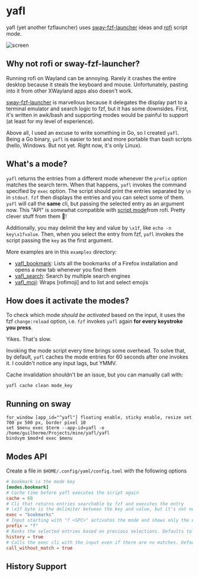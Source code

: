 # yafl

yafl (yet another fzflauncher) uses [sway-fzf-launcher] ideas and [rofi] script mode.

![screen](https://s9.gifyu.com/images/recording3.gif)

## Why not rofi or sway-fzf-launcher?

Running rofi on Wayland can be annoying.
Rarely it crashes the entire desktop because it steals the keyboard and mouse.
Unfortunately, pasting into it from other XWayland apps also doesn't work.

[sway-fzf-launcher] is marvellous because it delegates the display part to a terminal emulator and search logic to fzf, but it has some downsides.
First, it's written in awk/bash and supporting modes would be painful to support (at least for my level of experience).

Above all, I used an excuse to write something in Go, so I created `yafl`.
Being a Go binary, `yafl` is easier to test and more portable than bash scripts (hello, Windows. But not yet. Right now, it's only Linux).

## What's a mode?

`yafl` returns the entries from a different mode whenever the `prefix` option matches the search term.
When that happens, `yafl` invokes the command specified by `exec` option.
The script should print the entries separated by `\n` in `stdout`.
`fzf` then displays the entries and you can select some of them. `yafl` will call the **same** cli, but passing the selected entry as an argument now. This "API" is somewhat compatible with [script mode][rofi-script]from rofi. Pretty clever stuff from them 👏!

Additionally, you may delimit the key and value by `\x1f`, like `echo -n key\x1fvalue`.
Then, when you select the entry from fzf, `yafl` invokes the script passing the `key` as the first argument.

More examples are in this `examples` directory:
- [yafl_bookmark]: Lists all the bookmarks of a Firefox installation and opens a new tab whenever you find them
- [yafl_search]: Search by multiple search engines
- [yafl_moji]: Wraps [rofimoji] and to list and select emojis

## How does it activate the modes?

To check which mode _should be activated_ based on the input, it uses the fzf `change:reload` option, i.e. `fzf` invokes `yafl` again **for every keystroke you press**.

Yikes. That's slow.

Invoking the mode script every time brings some overhead.
To solve that, by default, `yafl` caches the mode entries for 60 seconds after one invokes it.
I couldn't notice any input lags, but YMMV.

Cache invalidation shouldn't be an issue, but you can manually call with:

``` shell
yafl cache clean mode_key
```

## Running on sway

``` shell
for_window [app_id="^yafl"] floating enable, sticky enable, resize set 700 px 500 px, border pixel 10
set $menu exec $term --app-id=yafl -e /home/guilherme/Projects/mine/yafl/yafl
bindsym $mod+d exec $menu
```

## Modes API

Create a file in `$HOME/.config/yaml/config.toml` with the following options

``` toml
# bookmark is the mode key
[modes.bookmark]
# Cache time before yafl executes the script again
cache = 60
# Cli that returns entries searchable by fzf and executes the entry
# \x1f byte is the delimiter between the key and value, but it's not necessary
exec = "bookmarks"
# Input starting with "f <SPC>" activates the mode and shows only the entries of this mode
prefix = "f"
# Ranks the selected entries based on previous selections. Defaults to false
history = true
# Calls the exec cli with the input even if there are no matches. Defaults to false
call_without_match = true
```

## History Support

[fzf]: https://github.com/junegunn/fzf
[sway-fzf-launcher]: https://github.com/Biont/sway-launcher-desktop
[rofi]: https://github.com/davatorium/rofi
[rofi-script]: https://davatorium.github.io/rofi/current/rofi-script.5/
[yafl_bookmark]: ./examples/yafl_bookmark
[yafl_moji]: ./examples/yafl_moji
[yafl_search]: ./examples/yafl_search
